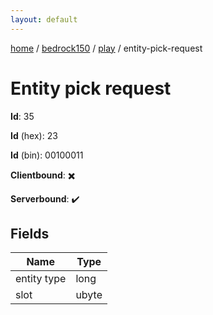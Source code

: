 ```yaml
---
layout: default
---
```


[home](/)  /  [bedrock150](/protocol/bedrock150)  /  [play](/protocol/bedrock150/play)  /  entity-pick-request

# Entity pick request

**Id**: 35

**Id** (hex): 23

**Id** (bin): 00100011

**Clientbound**: ✖️

**Serverbound**: ✔️

## Fields

Name | Type
---|---
entity type | long
slot | ubyte
